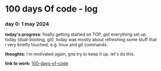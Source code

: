 # 100 days Of code - log

### day 0: 1 may 2024

**today's progress**: finally getting started on TOP, got everything set up today (dual-booting, git). today was mostly about refreshing some stuff that i very briefly touched, e.g. linux and git commands.

**thoughts:** i'm motivated again, gna try to keep it up. let's do this.

**link to work:** [100-days-of-code](https://github.com/austinlim0301/100-days-of-code)





<!-- ### day #: 

**today's progress**: 

**thoughts:**

**Link to work:** [example](http://www.example.com) -->